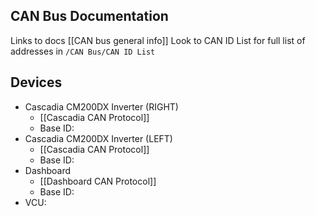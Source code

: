 ## CAN Bus Documentation
Links to docs
[[CAN bus general info]]
Look to CAN ID List for full list of addresses in `/CAN Bus/CAN ID List`

## Devices
- Cascadia CM200DX Inverter (RIGHT)
	- [[Cascadia CAN Protocol]]
	- Base ID:
- Cascadia CM200DX Inverter (LEFT)
	- [[Cascadia CAN Protocol]]
	- Base ID:
- Dashboard
	- [[Dashboard CAN Protocol]]
	- Base ID:
- VCU:
